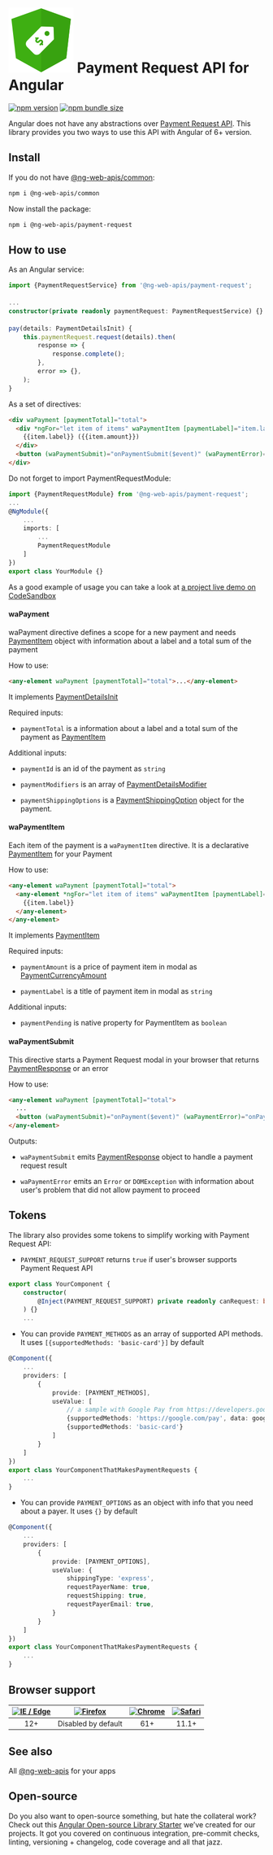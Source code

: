 # ![ng-web-apis logo](https://raw.githubusercontent.com/Tinkoff/ng-web-apis/main/libs/payment-request/logo.svg) Payment Request API for Angular

[![npm version](https://img.shields.io/npm/v/@ng-web-apis/payment-request.svg)](https://npmjs.com/package/@ng-web-apis/payment-request)
[![npm bundle size](https://img.shields.io/bundlephobia/minzip/@ng-web-apis/payment-request)](https://bundlephobia.com/result?p=@ng-web-apis/payment-request)

Angular does not have any abstractions over
[Payment Request API](https://developer.mozilla.org/en-US/docs/Web/API/Payment_Request_API). This library provides you
two ways to use this API with Angular of 6+ version.

## Install

If you do not have [@ng-web-apis/common](https://github.com/tinkoff/ng-web-apis/tree/main/libs/common):

```bash
npm i @ng-web-apis/common
```

Now install the package:

```bash
npm i @ng-web-apis/payment-request
```

## How to use

As an Angular service:

```ts
import {PaymentRequestService} from '@ng-web-apis/payment-request';

...
constructor(private readonly paymentRequest: PaymentRequestService) {}

pay(details: PaymentDetailsInit) {
    this.paymentRequest.request(details).then(
        response => {
            response.complete();
        },
        error => {},
    );
}
```

As a set of directives:

```html
<div waPayment [paymentTotal]="total">
  <div *ngFor="let item of items" waPaymentItem [paymentLabel]="item.label" [paymentAmount]="item.amount">
    {{item.label}} ({{item.amount}})
  </div>
  <button (waPaymentSubmit)="onPaymentSubmit($event)" (waPaymentError)="onPaymentError($event)">Buy</button>
</div>
```

Do not forget to import PaymentRequestModule:

```ts
import {PaymentRequestModule} from '@ng-web-apis/payment-request';
...
@NgModule({
    ...
    imports: [
        ...
        PaymentRequestModule
    ]
})
export class YourModule {}
```

As a good example of usage you can take a look at
[a project live demo on CodeSandbox](https://codesandbox.io/s/github/ng-web-apis/payment-request/tree/master/projects/demo)

#### waPayment

waPayment directive defines a scope for a new payment and needs
[PaymentItem](https://www.w3.org/TR/payment-request/#paymentitem-dictionary) object with information about a label and a
total sum of the payment

How to use:

```html
<any-element waPayment [paymentTotal]="total">...</any-element>
```

It implements
[PaymentDetailsInit](https://microsoft.github.io/PowerBI-JavaScript/interfaces/_node_modules_typedoc_node_modules_typescript_lib_lib_dom_d_.paymentdetailsinit.html)

Required inputs:

- `paymentTotal` is a information about a label and a total sum of the payment as
  [PaymentItem](https://microsoft.github.io/PowerBI-JavaScript/interfaces/_node_modules_typedoc_node_modules_typescript_lib_lib_dom_d_.paymentitem.html)

Additional inputs:

- `paymentId` is an id of the payment as `string`

- `paymentModifiers` is an array of
  [PaymentDetailsModifier](https://microsoft.github.io/PowerBI-JavaScript/interfaces/_node_modules_typedoc_node_modules_typescript_lib_lib_dom_d_.paymentdetailsmodifier.html)

- `paymentShippingOptions` is a
  [PaymentShippingOption](https://microsoft.github.io/PowerBI-JavaScript/interfaces/_node_modules_typedoc_node_modules_typescript_lib_lib_dom_d_.paymentshippingoption.html)
  object for the payment.

#### waPaymentItem

Each item of the payment is a `waPaymentItem` directive. It is a declarative
[PaymentItem](https://www.w3.org/TR/payment-request/#paymentitem-dictionary) for your Payment

How to use:

```html
<any-element waPayment [paymentTotal]="total">
  <any-element *ngFor="let item of items" waPaymentItem [paymentLabel]="item.label" [paymentAmount]="item.amount">
    {{item.label}}
  </any-element>
</any-element>
```

It implements
[PaymentItem](https://microsoft.github.io/PowerBI-JavaScript/interfaces/_node_modules_typedoc_node_modules_typescript_lib_lib_dom_d_.paymentitem.html)

Required inputs:

- `paymentAmount` is a price of payment item in modal as
  [PaymentCurrencyAmount](https://microsoft.github.io/PowerBI-JavaScript/interfaces/_node_modules_typedoc_node_modules_typescript_lib_lib_dom_d_.paymentcurrencyamount.html)

- `paymentLabel` is a title of payment item in modal as `string`

Additional inputs:

- `paymentPending` is native property for PaymentItem as `boolean`

#### waPaymentSubmit

This directive starts a Payment Request modal in your browser that returns
[PaymentResponse](https://developer.mozilla.org/en-US/docs/Web/API/PaymentResponse) or an error

How to use:

```html
<any-element waPayment [paymentTotal]="total">
  ...
  <button (waPaymentSubmit)="onPayment($event)" (waPaymentError)="onPaymentError($event)">Buy</button>
</any-element>
```

Outputs:

- `waPaymentSubmit` emits [PaymentResponse](https://developer.mozilla.org/en-US/docs/Web/API/PaymentResponse) object to
  handle a payment request result

- `waPaymentError` emits an `Error` or `DOMException` with information about user's problem that did not allow payment
  to proceed

## Tokens

The library also provides some tokens to simplify working with Payment Request API:

- `PAYMENT_REQUEST_SUPPORT` returns `true` if user's browser supports Payment Request API

```ts
export class YourComponent {
    constructor(
        @Inject(PAYMENT_REQUEST_SUPPORT) private readonly canRequest: boolean
    ) {}
    ...
```

- You can provide `PAYMENT_METHODS` as an array of supported API methods. It uses `[{supportedMethods: 'basic-card'}]`
  by default

```ts
@Component({
    ...
    providers: [
        {
            provide: [PAYMENT_METHODS],
            useValue: [
                // a sample with Google Pay from https://developers.google.com/pay/api/web/guides/paymentrequest/tutorial?hl=en
                {supportedMethods: 'https://google.com/pay', data: googlePaymentDataRequest},
                {supportedMethods: 'basic-card'}
            ]
        }
    ]
})
export class YourComponentThatMakesPaymentRequests {
    ...
}
```

- You can provide `PAYMENT_OPTIONS` as an object with info that you need about a payer. It uses `{}` by default

```ts
@Component({
    ...
    providers: [
        {
            provide: [PAYMENT_OPTIONS],
            useValue: {
                shippingType: 'express',
                requestPayerName: true,
                requestShipping: true,
                requestPayerEmail: true,
            }
        }
    ]
})
export class YourComponentThatMakesPaymentRequests {
    ...
}
```

## Browser support

| [<img src="https://raw.githubusercontent.com/alrra/browser-logos/master/src/edge/edge_48x48.png" alt="IE / Edge" width="24px" height="24px" />](http://godban.github.io/browsers-support-badges/) | [<img src="https://raw.githubusercontent.com/alrra/browser-logos/master/src/firefox/firefox_48x48.png" alt="Firefox" width="24px" height="24px" />](http://godban.github.io/browsers-support-badges/) | [<img src="https://raw.githubusercontent.com/alrra/browser-logos/master/src/chrome/chrome_48x48.png" alt="Chrome" width="24px" height="24px" />](http://godban.github.io/browsers-support-badges/) | [<img src="https://raw.githubusercontent.com/alrra/browser-logos/master/src/safari/safari_48x48.png" alt="Safari" width="24px" height="24px" />](http://godban.github.io/browsers-support-badges/) |
| :-----------------------------------------------------------------------------------------------------------------------------------------------------------------------------------------------: | :---------------------------------------------------------------------------------------------------------------------------------------------------------------------------------------------------: | :------------------------------------------------------------------------------------------------------------------------------------------------------------------------------------------------: | :------------------------------------------------------------------------------------------------------------------------------------------------------------------------------------------------: |
|                                                                                                12+                                                                                                |                                                                                          Disabled by default                                                                                          |                                                                                                61+                                                                                                 |                                                                                               11.1+                                                                                                |

## See also

All [@ng-web-apis](https://tinkoff.github.io/ng-web-apis/) for your apps

## Open-source

Do you also want to open-source something, but hate the collateral work? Check out this
[Angular Open-source Library Starter](https://github.com/TinkoffCreditSystems/angular-open-source-starter) we’ve created
for our projects. It got you covered on continuous integration, pre-commit checks, linting, versioning + changelog, code
coverage and all that jazz.

